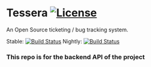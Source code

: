 # Tessera [![License](https://img.shields.io/badge/license-AGPLv3-blue.svg)](https://github.com/chasinglogic/tessera/blob/master/LICENSE)
An Open Source ticketing / bug tracking system.

Stable: [![Build Status](https://travis-ci.org/chasinglogic/tessera.svg?branch=master)](https://travis-ci.org/chasinglogic/tessera)
Nightly: [![Build Status](https://travis-ci.org/chasinglogic/tessera.svg?branch=develop)](https://travis-ci.org/chasinglogic/tessera)

### This repo is for the backend API of the project

